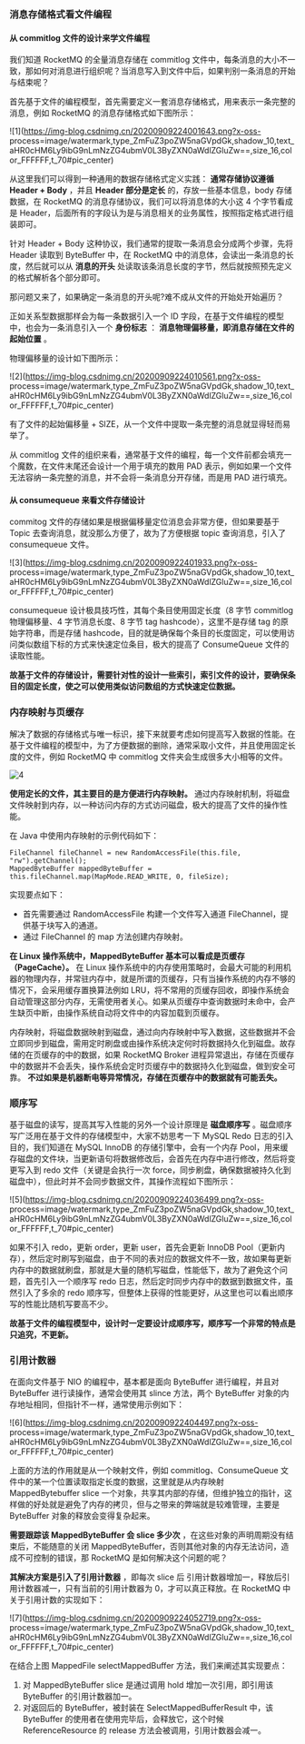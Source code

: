 ### 消息存储格式看文件编程

#### **从 commitlog 文件的设计来学文件编程**

我们知道 RocketMQ 的全量消息存储在 commitlog
文件中，每条消息的大小不一致，那如何对消息进行组织呢？当消息写入到文件中后，如果判别一条消息的开始与结束呢？

首先基于文件的编程模型，首先需要定义一套消息存储格式，用来表示一条完整的消息，例如 RocketMQ 的消息存储格式如下图所示：

![1](https://img-blog.csdnimg.cn/20200909224001643.png?x-oss-
process=image/watermark,type_ZmFuZ3poZW5naGVpdGk,shadow_10,text_aHR0cHM6Ly9ibG9nLmNzZG4ubmV0L3ByZXN0aWdlZGluZw==,size_16,color_FFFFFF,t_70#pic_center)

从这里我们可以得到一种通用的数据存储格式定义实践： **通常存储协议遵循 Header + Body** ，并且 **Header 部分是定长**
的，存放一些基本信息，body 存储数据，在 RocketMQ 的消息存储协议，我们可以将消息体的大小这 4 个字节看成是
Header，后面所有的字段认为是与消息相关的业务属性，按照指定格式进行组装即可。

针对 Header + Body 这种协议，我们通常的提取一条消息会分成两个步骤，先将 Header 读取到 ByteBuffer 中，在 RocketMQ
中的消息体，会读出一条消息的长度，然后就可以从 **消息的开头** 处读取该条消息长度的字节，然后就按照预先定义的格式解析各个部分即可。

那问题又来了，如果确定一条消息的开头呢?难不成从文件的开始处开始遍历？

正如关系型数据那样会为每一条数据引入一个 ID 字段，在基于文件编程的模型中，也会为一条消息引入一个 **身份标志** ：
**消息物理偏移量，即消息存储在文件的起始位置** 。

物理偏移量的设计如下图所示：

![2](https://img-blog.csdnimg.cn/20200909224010561.png?x-oss-
process=image/watermark,type_ZmFuZ3poZW5naGVpdGk,shadow_10,text_aHR0cHM6Ly9ibG9nLmNzZG4ubmV0L3ByZXN0aWdlZGluZw==,size_16,color_FFFFFF,t_70#pic_center)

有了文件的起始偏移量 + SIZE，从一个文件中提取一条完整的消息就显得轻而易举了。

从 commitlog 文件的组织来看，通常基于文件的编程，每一个文件前都会填充一个魔数，在文件末尾还会设计一个用于填充的数用 PAD
表示，例如如果一个文件无法容纳一条完整的消息，并不会将一条消息分开存储，而是用 PAD 进行填充。

#### **从 consumequeue 来看文件存储设计**

commitog 文件的存储如果是根据偏移量定位消息会非常方便，但如果要基于 Topic 去查询消息，就没那么方便了，故为了方便根据 topic
查询消息，引入了 consumequeue 文件。

![3](https://img-blog.csdnimg.cn/2020090922401933.png?x-oss-
process=image/watermark,type_ZmFuZ3poZW5naGVpdGk,shadow_10,text_aHR0cHM6Ly9ibG9nLmNzZG4ubmV0L3ByZXN0aWdlZGluZw==,size_16,color_FFFFFF,t_70#pic_center)

consumequeue 设计极具技巧性，其每个条目使用固定长度（8 字节 commitlog 物理偏移量、4 字节消息长度、8 字节 tag
hashcode），这里不是存储 tag 的原始字符串，而是存储
hashcode，目的就是确保每个条目的长度固定，可以使用访问类似数组下标的方式来快速定位条目，极大的提高了 ConsumeQueue 文件的读取性能。

**故基于文件的存储设计，需要针对性的设计一些索引，索引文件的设计，要确保条目的固定长度，使之可以使用类似访问数组的方式快速定位数据。**

### 内存映射与页缓存

解决了数据的存储格式与唯一标识，接下来就要考虑如何提高写入数据的性能。在基于文件编程的模型中，为了方便数据的删除，通常采取小文件，并且使用固定长度的文件，例如
RocketMQ 中 commitlog 文件夹会生成很多大小相等的文件。

![4](https://img-blog.csdnimg.cn/20200909224027448.png#pic_center)

**使用定长的文件，其主要目的是方便进行内存映射。** 通过内存映射机制，将磁盘文件映射到内存，以一种访问内存的方式访问磁盘，极大的提高了文件的操作性能。

在 Java 中使用内存映射的示例代码如下：

    
    
    FileChannel fileChannel = new RandomAccessFile(this.file, "rw").getChannel();
    MappedByteBuffer mappedByteBuffer = this.fileChannel.map(MapMode.READ_WRITE, 0, fileSize);
    

实现要点如下：

  * 首先需要通过 RandomAccessFile 构建一个文件写入通道 FileChannel，提供基于块写入的通道。
  * 通过 FileChannel 的 map 方法创建内存映射。

**在 Linux 操作系统中，MappedByteBuffer 基本可以看成是页缓存（PageCache）。** 在 Linux
操作系统中的内存使用策略时，会最大可能的利用机器的物理内存，并常驻内存中，就是所谓的页缓存，只有当操作系统的内存不够的情况下，会采用缓存置换算法例如
LRU，将不常用的页缓存回收，即操作系统会自动管理这部分内存，无需使用者关心。如果从页缓存中查询数据时未命中，会产生缺页中断，由操作系统自动将文件中的内容加载到页缓存。

内存映射，将磁盘数据映射到磁盘，通过向内存映射中写入数据，这些数据并不会立即同步到磁盘，需用定时刷盘或由操作系统决定何时将数据持久化到磁盘。故存储的在页缓存的中的数据，如果
RocketMQ Broker 进程异常退出，存储在页缓存中的数据并不会丢失，操作系统会定时页缓存中的数据持久化到磁盘，做到安全可靠。
**不过如果是机器断电等异常情况，存储在页缓存中的数据就有可能丢失。**

### 顺序写

基于磁盘的读写，提高其写入性能的另外一个设计原理是 **磁盘顺序写** 。磁盘顺序写广泛用在基于文件的存储模型中，大家不妨思考一下 MySQL Redo
日志的引入目的，我们知道在 MySQL InnoDB 的存储引擎中，会有一个内存
Pool，用来缓存磁盘的文件块，当更新语句将数据修改后，会首先在内存中进行修改，然后将变更写入到 redo 文件（关键是会执行一次
force，同步刷盘，确保数据被持久化到磁盘中），但此时并不会同步数据文件，其操作流程如下图所示：

![5](https://img-blog.csdnimg.cn/20200909224036499.png?x-oss-
process=image/watermark,type_ZmFuZ3poZW5naGVpdGk,shadow_10,text_aHR0cHM6Ly9ibG9nLmNzZG4ubmV0L3ByZXN0aWdlZGluZw==,size_16,color_FFFFFF,t_70#pic_center)

如果不引入 redo，更新 order，更新 user，首先会更新 InnoDB
Pool（更新内存），然后定时刷写到磁盘，由于不同的表对应的数据文件不一致，故如果每更新内存中的数据就刷盘，那就是大量的随机写磁盘，性能低下，故为了避免这个问题，首先引入一个顺序写
redo 日志，然后定时同步内存中的数据到数据文件，虽然引入了多余的 redo
顺序写，但整体上获得的性能更好，从这里也可以看出顺序写的性能比随机写要高不少。

**故基于文件的编程模型中，设计时一定要设计成顺序写，顺序写一个非常的特点是只追究，不更新。**

### 引用计数器

在面向文件基于 NIO 的编程中，基本都是面向 ByteBuffer 进行编程，并且对 ByteBuffer 进行读操作，通常会使用其 slince
方法，两个 ByteBuffer 对象的内存地址相同，但指针不一样，通常使用示例如下：

![6](https://img-blog.csdnimg.cn/2020090922404497.png?x-oss-
process=image/watermark,type_ZmFuZ3poZW5naGVpdGk,shadow_10,text_aHR0cHM6Ly9ibG9nLmNzZG4ubmV0L3ByZXN0aWdlZGluZw==,size_16,color_FFFFFF,t_70#pic_center)

上面的方法的作用就是从一个映射文件，例如 commitlog、ConsumeQueue 文件中的某一个位置读取指定长度的数据，这里就是从内存映射
MappedBytebuffer slice
一个对象，共享其内部的存储，但维护独立的指针，这样做的好处就是避免了内存的拷贝，但与之带来的弊端就是较难管理，主要是 ByteBuffer
对象的释放会变得复杂起来。

**需要跟踪该 MappedByteBuffer 会 slice 多少次** ，在这些对象的声明周期没有结束后，不能随意的关闭
MappedByteBuffer，否则其他对象的内存无法访问，造成不可控制的错误，那 RocketMQ 是如何解决这个问题的呢？

**其解决方案是引入了引用计数器** ，即每次 slice 后 引用计数器增加一，释放后引用计数器减一，只有当前的引用计数器为 0，才可以真正释放。在
RocketMQ 中关于引用计数的实现如下：

![7](https://img-blog.csdnimg.cn/20200909224052719.png?x-oss-
process=image/watermark,type_ZmFuZ3poZW5naGVpdGk,shadow_10,text_aHR0cHM6Ly9ibG9nLmNzZG4ubmV0L3ByZXN0aWdlZGluZw==,size_16,color_FFFFFF,t_70#pic_center)

在结合上图 MappedFile selectMappedBuffer 方法，我们来阐述其实现要点：

  1. 对 MappedByteBuffer slice 是通过调用 hold 增加一次引用，即引用该 ByteBuffer 的引用计数器加一。 
  2. 对返回后的 ByteBuffer，被封装在 SelectMappedBufferResult 中，该 ByteBuffer 的使用者在使用完毕后，会释放它，这个时候 ReferenceResource 的 release 方法会被调用，引用计数器会减一。

